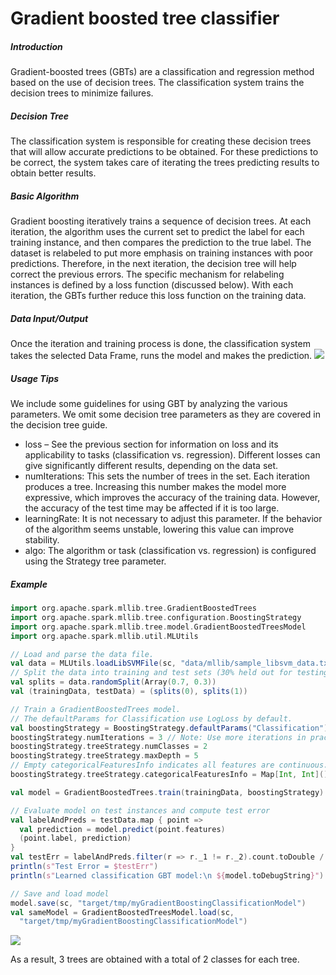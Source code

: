 # Gradient boosted tree classifier
##### Introduction
Gradient-boosted trees (GBTs) are a classification and regression method based on the use of decision trees. The classification system trains the decision trees to minimize failures.
##### Decision Tree
The classification system is responsible for creating these decision trees that will allow accurate predictions to be obtained. For these predictions to be correct, the system takes care of iterating the trees predicting results to obtain better results.
##### Basic Algorithm
Gradient boosting iteratively trains a sequence of decision trees. At each iteration, the algorithm uses the current set to predict the label for each training instance, and then compares the prediction to the true label. The dataset is relabeled to put more emphasis on training instances with poor predictions. Therefore, in the next iteration, the decision tree will help correct the previous errors.
The specific mechanism for relabeling instances is defined by a loss function (discussed below). With each iteration, the GBTs further reduce this loss function on the training data.
##### Data Input/Output
Once the iteration and training process is done, the classification system takes the selected Data Frame, runs the model and makes the prediction.
![](https://github.com/rafaelsanchezbaez/Big_Data/blob/unit_2/practices/practice_4/pic2.jpg?raw=true)
##### Usage Tips
We include some guidelines for using GBT by analyzing the various parameters. We omit some decision tree parameters as they are covered in the decision tree guide.
- loss – See the previous section for information on loss and its applicability to tasks (classification vs. regression). Different losses can give significantly different results, depending on the data set.
- numIterations: This sets the number of trees in the set. Each iteration produces a tree. Increasing this number makes the model more expressive, which improves the accuracy of the training data. However, the accuracy of the test time may be affected if it is too large.
- learningRate: It is not necessary to adjust this parameter. If the behavior of the algorithm seems unstable, lowering this value can improve stability.
- algo: The algorithm or task (classification vs. regression) is configured using the Strategy tree parameter.
##### Example
``` scala
import org.apache.spark.mllib.tree.GradientBoostedTrees
import org.apache.spark.mllib.tree.configuration.BoostingStrategy
import org.apache.spark.mllib.tree.model.GradientBoostedTreesModel
import org.apache.spark.mllib.util.MLUtils

// Load and parse the data file.
val data = MLUtils.loadLibSVMFile(sc, "data/mllib/sample_libsvm_data.txt")
// Split the data into training and test sets (30% held out for testing)
val splits = data.randomSplit(Array(0.7, 0.3))
val (trainingData, testData) = (splits(0), splits(1))

// Train a GradientBoostedTrees model.
// The defaultParams for Classification use LogLoss by default.
val boostingStrategy = BoostingStrategy.defaultParams("Classification")
boostingStrategy.numIterations = 3 // Note: Use more iterations in practice.
boostingStrategy.treeStrategy.numClasses = 2
boostingStrategy.treeStrategy.maxDepth = 5
// Empty categoricalFeaturesInfo indicates all features are continuous.
boostingStrategy.treeStrategy.categoricalFeaturesInfo = Map[Int, Int]()

val model = GradientBoostedTrees.train(trainingData, boostingStrategy)

// Evaluate model on test instances and compute test error
val labelAndPreds = testData.map { point =>
  val prediction = model.predict(point.features)
  (point.label, prediction)
}
val testErr = labelAndPreds.filter(r => r._1 != r._2).count.toDouble / testData.count()
println(s"Test Error = $testErr")
println(s"Learned classification GBT model:\n ${model.toDebugString}")

// Save and load model
model.save(sc, "target/tmp/myGradientBoostingClassificationModel")
val sameModel = GradientBoostedTreesModel.load(sc,
  "target/tmp/myGradientBoostingClassificationModel")
``` 
![](https://github.com/rafaelsanchezbaez/Big_Data/blob/unit_2/practices/practice_4/Gradient%20boosted%20tree%20classifier.png?raw=true)

As a result, 3 trees are obtained with a total of 2 classes for each tree.